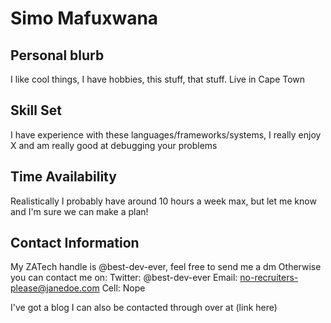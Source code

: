 # Simo Mafuxwana


## Personal blurb
I like cool things, I have hobbies, this stuff, that stuff. Live in Cape Town

## Skill Set
I have experience with these languages/frameworks/systems, I really enjoy X and am really good at debugging your problems

## Time Availability
Realistically I probably have around 10 hours a week max, but let me know and I'm sure we can make a plan!

## Contact Information
My ZATech handle is @best-dev-ever, feel free to send me a dm
Otherwise you can contact me on:
Twitter: @best-dev-ever
Email: no-recruiters-please@janedoe.com
Cell: Nope

I've got a blog I can also be contacted through over at (link here)
